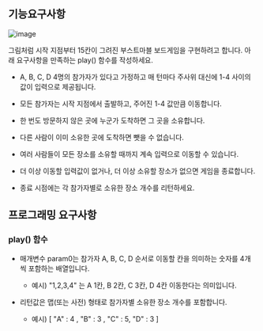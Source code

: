 ## 기능요구사항

![image](https://github.com/gxxhxx0224/Naver-BoostCamp/assets/80369805/ae22fcc2-1dc4-4853-8a39-1704e4dc25c3)

그림처럼 시작 지점부터 15칸이 그려진 부스트마블 보드게임을 구현하려고 합니다. 아래 요구사항을 만족하는 play() 함수를 작성하세요.

- A, B, C, D 4명의 참가자가 있다고 가정하고 매 턴마다 주사위 대신에 1-4 사이의 값이 입력으로 제공됩니다.

- 모든 참가자는 시작 지점에서 출발하고, 주어진 1-4 값만큼 이동합니다.

- 한 번도 방문하지 않은 곳에 누군가 도착하면 그 곳을 소유합니다.

- 다른 사람이 이미 소유한 곳에 도착하면 뺏을 수 없습니다.

- 여러 사람들이 모든 장소를 소유할 때까지 계속 입력으로 이동할 수 있습니다.

- 더 이상 이동할 입력값이 없거나, 더 이상 소유할 장소가 없으면 게임을 종료합니다.

- 종료 시점에는 각 참가자별로 소유한 장소 개수를 리턴하세요.

## 프로그래밍 요구사항
### play() 함수
- 매개변수 param0는 참가자 A, B, C, D 순서로 이동할 칸을 의미하는 숫자를 4개씩 포함하는 배열입니다.

  - 예시) "1,2,3,4" 는 A 1칸, B 2칸, C 3칸, D 4칸 이동한다는 의미입니다.

- 리턴값은 맵(또는 사전) 형태로 참가자별 소유한 장소 개수를 포함합니다.

  - 예시) [ "A" : 4 , "B" : 3 , "C" : 5, "D" : 3 ]
